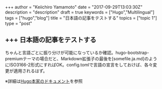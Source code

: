+++
author = "Keiichiro Yamamoto"
date = "2017-09-29T13:03:30Z"
description = "description"
draft = true
keywords = ["Hugo","Multilingual"]
tags = ["hugo","blog"]
title = "日本語の記事をテストする"
topics = ["topic 1"]
type = "post"

+++
日本語の記事をテストする
---

ちゃんと言語ごとに振り分けが可能になっているか確認。hugo-bootstrap-premiumテーマの場合だと、Markdown拡張子の最後を[somefile.ja.md]のようにISO3166-2形式にすればOK。config.tomlで言語の宣言をしておけば、各々変更が適用されるはず。

※詳細は[Hugo本家のドキュメント](https://gohugo.io/content-management/multilingual/)を参照
